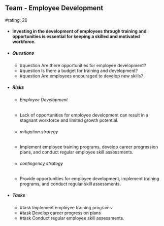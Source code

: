 ## Team - Employee Development
#rating: 20
- #### Investing in the development of employees through training and opportunities is essential for keeping a skilled and motivated workforce.
- ##### Questions
  - #question Are there opportunities for employee development?
  - #question Is there a budget for training and development?
  - #question Are employees encouraged to develop new skills?
- ##### Risks

  - ###### Employee Development
  - Lack of opportunities for employee development can result in a stagnant workforce and limited growth potential.
  - ###### mitigation strategy
  - Implement employee training programs, develop career progression plans, and conduct regular employee skill assessments.
  - ###### contingency strategy
  - Provide opportunities for employee development, implement training programs, and conduct regular skill assessments.
- ##### Tasks
  - #task Implement employee training programs
  - #task  Develop career progression plans
  - #task  Conduct regular employee skill assessments.


